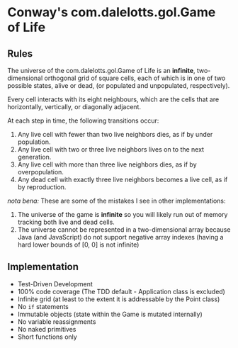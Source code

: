 # Conway's com.dalelotts.gol.Game of Life

## Rules
The universe of the com.dalelotts.gol.Game of Life is an **infinite**, two-dimensional orthogonal grid of square cells, 
each of which is in one of two possible states, alive or dead, (or populated and unpopulated, respectively). 

Every cell interacts with its eight neighbours, which are the cells that are horizontally, vertically, or diagonally adjacent. 

At each step in time, the following transitions occur:

1. Any live cell with fewer than two live neighbors dies, as if by under population.
1. Any live cell with two or three live neighbors lives on to the next generation.
1. Any live cell with more than three live neighbors dies, as if by overpopulation.
1. Any dead cell with exactly three live neighbors becomes a live cell, as if by reproduction.

_nota bena:_ These are some of the mistakes I see in other implementations:

1. The universe of the game is **infinite** so you will likely run out of memory tracking both live and dead cells.
1. The universe cannot be represented in a two-dimensional array because Java (and JavaScript) do not support negative 
array indexes (having a hard lower bounds of [0, 0] is not infinite) 
    
    
## Implementation

- Test-Driven Development
- 100% code coverage (The TDD default - Application class is excluded)
- Infinite grid (at least to the extent it is addressable by the Point class)
- No `if` statements
- Immutable objects (state within the Game is mutated internally)
- No variable reassignments
- No naked primitives
- Short functions only
